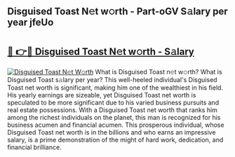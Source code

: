 ## Disguised Toast N𝚎t w𝚘rth - Part-oGV S𝚊lary per year jfeUo

# <h2><a href="http://gc2eur.nevu.top/?p=Disguised+Toast">🔗 👉🔴 Disguised Toast N𝚎t w𝚘rth - S𝚊lary</a></h2>

[![Disguised Toast N𝚎t W𝚘rth](https://i.imgur.com/Oavwk0R.jpeg)](http://gc2eur.nevu.top/?p=Disguised+Toast)
What is Disguised Toast n𝚎t w𝚘rth? What is Disguised Toast s𝚊lary per year?
This well-heeled individual's Disguised Toast net worth is significant, making him one of the wealthiest in his field. His yearly earnings are sizeable, yet Disguised Toast net worth is speculated to be more significant due to his varied business pursuits and real estate possessions. With a Disguised Toast net worth that ranks him among the richest individuals on the planet, this man is recognized for his business acumen and financial acumen. This prosperous individual, whose Disguised Toast net worth is in the billions and who earns an impressive salary, is a prime demonstration of the might of hard work, dedication, and financial brilliance.
